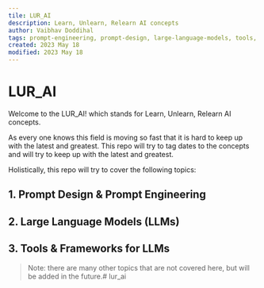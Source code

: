 ```yaml
---
tile: LUR_AI
description: Learn, Unlearn, Relearn AI concepts
author: Vaibhav Doddihal
tags: prompt-engineering, prompt-design, large-language-models, tools, frameworks
created: 2023 May 18
modified: 2023 May 18
---
```


# LUR_AI

Welcome to the LUR_AI! which stands for Learn, Unlearn, Relearn AI concepts. 

As every one knows this field is moving so fast that it is hard to keep up with the latest and greatest. This repo will try to tag dates to the concepts and will try to keep up with the latest and greatest.

Holistically, this repo will try to cover the following topics:

## 1. Prompt Design & Prompt Engineering

## 2. Large Language Models (LLMs)

## 3. Tools & Frameworks for LLMs

> Note: there are many other topics that are not covered here, but will be added in the future.# lur_ai
